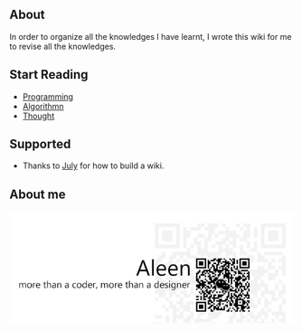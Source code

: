 ## About

In order to organize all the knowledges I have learnt, I wrote this wiki for me to revise all the knowledges.

## Start Reading
 * [Programming](./Programming/Programming%20Menu.md)
 * [Algorithmn](./Algorithmn/Algorithmn%20Menu.md)
 * [Thought](./Thought/Thought%20Menu.md)

## Supported
 * Thanks to [July](https://www.github.com/julycoding) for how to build a wiki.
 
## About me
<a href="http://aleen42.github.io/" target="_blank" ><img src="./pic/tail.gif"></a>
